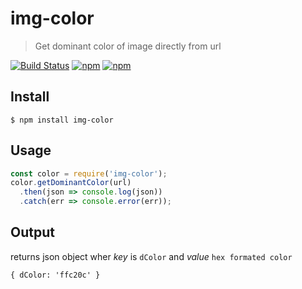 # img-color
> Get dominant color of image directly from url

[![Build Status](https://travis-ci.org/KamilKalfas/img-color.svg?branch=master)](https://travis-ci.org/KamilKalfas/img-color)
[![npm](https://img.shields.io/npm/dt/img-color.svg)](https://www.npmjs.com/package/img-color)
[![npm](https://img.shields.io/npm/v/img-color.svg)](https://www.npmjs.com/package/img-color)

## Install

```
$ npm install img-color
```

## Usage

```javascript
const color = require('img-color');
color.getDominantColor(url)
  .then(json => console.log(json))
  .catch(err => console.error(err));
```
## Output
returns json object wher _key_ is `dColor` and _value_ `hex formated color` 
```
{ dColor: 'ffc20c' }
```
